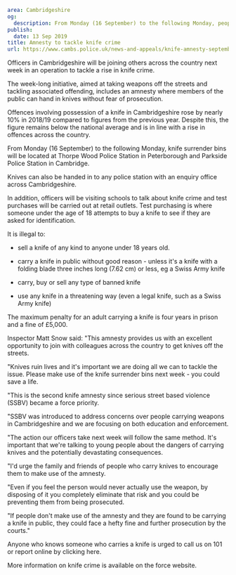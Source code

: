 ```yaml
area: Cambridgeshire
og:
  description: From Monday (16 September) to the following Monday, people can hand in knives without fear of prosecution
publish:
  date: 13 Sep 2019
title: Amnesty to tackle knife crime
url: https://www.cambs.police.uk/news-and-appeals/knife-amnesty-september-cambridgeshire-police
```

Officers in Cambridgeshire will be joining others across the country next week in an operation to tackle a rise in knife crime.

The week-long initiative, aimed at taking weapons off the streets and tackling associated offending, includes an amnesty where members of the public can hand in knives without fear of prosecution.

Offences involving possession of a knife in Cambridgeshire rose by nearly 10% in 2018/19 compared to figures from the previous year. Despite this, the figure remains below the national average and is in line with a rise in offences across the country.

From Monday (16 September) to the following Monday, knife surrender bins will be located at Thorpe Wood Police Station in Peterborough and Parkside Police Station in Cambridge.

Knives can also be handed in to any police station with an enquiry office across Cambridgeshire.

In addition, officers will be visiting schools to talk about knife crime and test purchases will be carried out at retail outlets. Test purchasing is where someone under the age of 18 attempts to buy a knife to see if they are asked for identification.

It is illegal to:

- sell a knife of any kind to anyone under 18 years old.

- carry a knife in public without good reason - unless it's a knife with a folding blade three inches long (7.62 cm) or less, eg a Swiss Army knife

- carry, buy or sell any type of banned knife

- use any knife in a threatening way (even a legal knife, such as a Swiss Army knife)

The maximum penalty for an adult carrying a knife is four years in prison and a fine of £5,000.

Inspector Matt Snow said: "This amnesty provides us with an excellent opportunity to join with colleagues across the country to get knives off the streets.

"Knives ruin lives and it's important we are doing all we can to tackle the issue. Please make use of the knife surrender bins next week - you could save a life.

"This is the second knife amnesty since serious street based violence (SSBV) became a force priority.

"SSBV was introduced to address concerns over people carrying weapons in Cambridgeshire and we are focusing on both education and enforcement.

"The action our officers take next week will follow the same method. It's important that we're talking to young people about the dangers of carrying knives and the potentially devastating consequences.

"I'd urge the family and friends of people who carry knives to encourage them to make use of the amnesty.

"Even if you feel the person would never actually use the weapon, by disposing of it you completely eliminate that risk and you could be preventing them from being prosecuted.

"If people don't make use of the amnesty and they are found to be carrying a knife in public, they could face a hefty fine and further prosecution by the courts."

Anyone who knows someone who carries a knife is urged to call us on 101 or report online by clicking here.

More information on knife crime is available on the force website.
